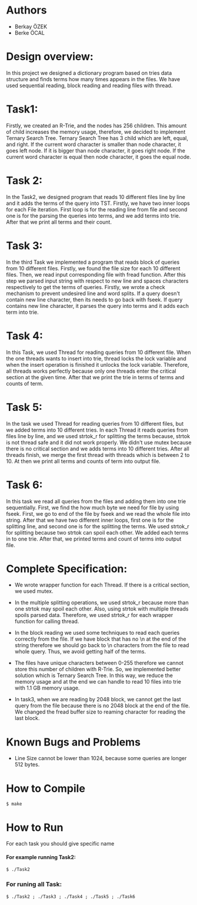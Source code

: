 # Authors
- Berkay ÖZEK
- Berke ÖCAL

# Design overview:
In this project we designed a dictionary program based on tries data structure and finds terms how many times appears in the files. We have used sequential reading, block reading and reading files with thread.

# Task1:
Firstly, we created an R-Trie, and the nodes has 256 children. This amount of child increases the memory usage,
therefore, we decided to implement Ternary Search Tree. Ternary Search Tree has 3 child which are left, equal, and right.
If the current word character is smaller than node character, it goes left node. If it is bigger than node character, it goes right node.
If the current word character is equal then node character, it goes the equal node.

# Task 2:
In the Task2, we designed program that reads 10 different files line by line and it adds the terms of the query into TST.
Firstly, we have two inner loops for each File iteration. First loop is for the reading line
from file and second one is for the parsing the queries into terms, and we add terms into trie.
After that we print all terms and their count.

# Task 3:
In the third Task we implemented a program that reads block of queries from 10 different files.
Firstly, we found the file size for each 10 different files. Then, we read input corresponding file
with fread function. After this step we parsed input string with respect to new line and spaces
characters respectively to get the terms of queries. Firstly, we wrote a check mechanism to prevent
undesired line and word splits. If a query doesn't contain new line character, then
its needs to go back with fseek. If query contains new line character, it parses the query into
terms and it adds each term into trie.

# Task 4:
In this Task, we used Thread for reading queries from 10 different file.
When the one threads wants to insert into trie, thread locks the lock variable and
when the insert operation is finished it unlocks the lock variable.
Therefore, all threads works perfectly because only one threads enter the critical section
at the given time. After that we print the trie in terms of terms and counts of term.

# Task 5:
In the task we used Thread for reading queries from 10 different files, but we added terms into
10 different tries. In each Thread it reads queries from files line by line, and we used
strtok_r for splitting the terms because, strtok is not thread safe and it did not work properly.
We didn't use mutex because there is no critical section and we adds terms into 10 different tries.
After all threads finish, we merge the first thread with threads which is between 2 to 10.
At then we print all terms and counts of term into output file.

# Task 6:
In this task we read all queries from the files and adding them into one trie sequentially.
First, we find the how much byte we need for file by using fseek. First, we go to end of the file
by fseek and we read the whole file into string. After that we have two different inner loops,
first one is for the splitting line, and second one is for the splitting the terms. We used
strtok_r for splitting because two strtok can spoil each other. We added each terms in to one
trie. After that, we printed terms and count of terms into output file.

# Complete Specification:

- We wrote wrapper function for each Thread. If there is a critical section, we used mutex.

- In the multiple splitting operations, we used strtok_r because more than one strtok may spoil each other. Also, using strtok with multiple threads spoils parsed data. Therefore, we used strtok_r for each wrapper function for calling thread.

- In the block reading we used some techniques to read each queries correctly from the file. If we have block that has no \n at the end of the string therefore we should go back to \n characters from the file to read whole query. Thus, we avoid getting half of the terms.

- The files have unique characters between 0-255 therefore we cannot store this number of children with R-Trie. So, we implemented better solution which is Ternary Search Tree. In this way, we reduce the memory usage and at the end we can handle to read 10 files into trie with 1.1 GB memory usage.

- In task3, when we are reading by 2048 block, we cannot get the last query from the file because there is no 2048 block at the end of the file. We changed the fread buffer size to reaming character for reading the last block.

# Known Bugs and Problems
- Line Size cannot be lower than 1024, because some queries are longer 512 bytes.

# How to Compile
`$ make`

# How to Run
For each task you should give specific name

#### For example running Task2:
`$ ./Task2`

### For runing all Task:
`$ ./Task2 ; ./Task3 ; ./Task4 ; ./Task5 ; ./Task6`
